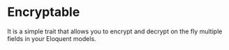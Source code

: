 # Encryptable

It is a simple trait that allows you to encrypt and decrypt on the fly multiple fields in your Eloquent models.

